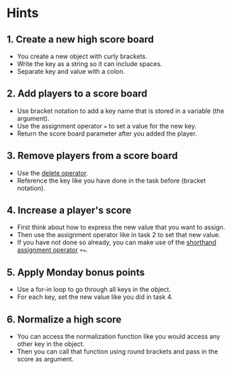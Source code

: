 # Hints

## 1. Create a new high score board

- You create a new object with curly brackets.
- Write the key as a string so it can include spaces.
- Separate key and value with a colon.

## 2. Add players to a score board

- Use bracket notation to add a key name that is stored in a variable (the argument).
- Use the assignment operator `=` to set a value for the new key.
- Return the score board parameter after you added the player.

## 3. Remove players from a score board

- Use the [delete operator][mdn-delete].
- Reference the key like you have done in the task before (bracket notation).

## 4. Increase a player's score

- First think about how to express the new value that you want to assign.
- Then use the assignment operator like in task 2 to set that new value.
- If you have not done so already, you can make use of the [shorthand assignment operator][mdn-shorthand-assignment] `+=`.

## 5. Apply Monday bonus points

- Use a for-in loop to go through all keys in the object.
- For each key, set the new value like you did in task 4.

## 6. Normalize a high score

- You can access the normalization function like you would access any other key in the object.
- Then you can call that function using round brackets and pass in the score as argument.

[mdn-delete]: https://developer.mozilla.org/en-US/docs/Web/JavaScript/Reference/Operators/delete
[mdn-shorthand-assignment]: https://developer.mozilla.org/en-US/docs/Web/JavaScript/Reference/Operators/Addition_assignment
[mdn-for-in]: https://developer.mozilla.org/en-US/docs/Web/JavaScript/Reference/Statements/for...in
